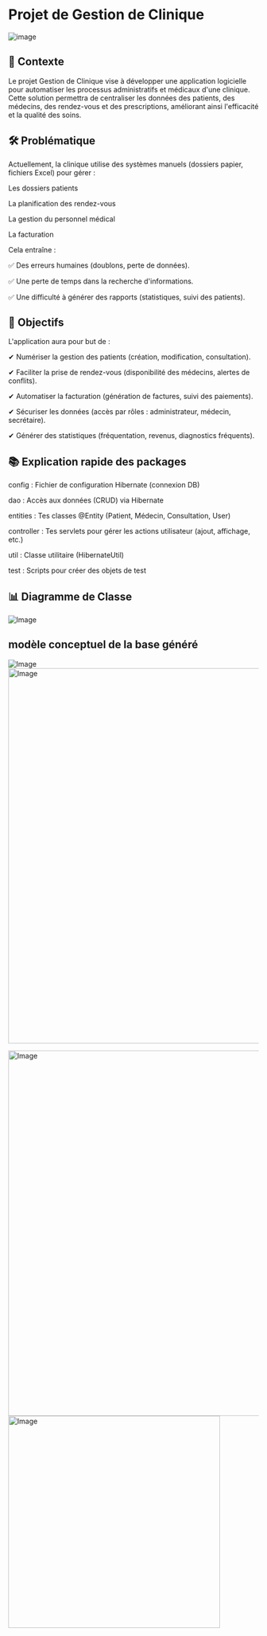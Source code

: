 # Projet de Gestion de Clinique


![image](https://github.com/user-attachments/assets/a7023a06-0444-4458-94ce-e8082962e730)


## 📌 Contexte

Le projet Gestion de Clinique vise à développer une application logicielle pour automatiser les processus administratifs et médicaux d'une clinique. Cette solution permettra de centraliser les données des patients, des médecins, des rendez-vous et des prescriptions, améliorant ainsi l'efficacité et la qualité des soins.

## 🛠️ Problématique
Actuellement, la clinique utilise des systèmes manuels (dossiers papier, fichiers Excel) pour gérer :

Les dossiers patients

La planification des rendez-vous

La gestion du personnel médical

La facturation

Cela entraîne :

✅ Des erreurs humaines (doublons, perte de données).

✅ Une perte de temps dans la recherche d'informations.

✅ Une difficulté à générer des rapports (statistiques, suivi des patients).


## 🎯 Objectifs

L'application aura pour but de :

✔ Numériser la gestion des patients (création, modification, consultation).

✔ Faciliter la prise de rendez-vous (disponibilité des médecins, alertes de conflits).

✔ Automatiser la facturation (génération de factures, suivi des paiements).

✔ Sécuriser les données (accès par rôles : administrateur, médecin, secrétaire).

✔ Générer des statistiques (fréquentation, revenus, diagnostics fréquents).

## 📚 Explication rapide des packages

config : Fichier de configuration Hibernate (connexion DB)

dao : Accès aux données (CRUD) via Hibernate

entities : Tes classes @Entity (Patient, Médecin, Consultation, User)

controller : Tes servlets pour gérer les actions utilisateur (ajout, affichage, etc.)

util : Classe utilitaire (HibernateUtil)

test : Scripts pour créer des objets de test


## 📊 Diagramme de Classe
![Image](https://github.com/user-attachments/assets/438fd091-0998-4231-87d4-c9233ea0db32)
## modèle conceptuel de la base généré
![Image](https://github.com/user-attachments/assets/02f6a5e3-7f71-4ea9-8d57-2e1fc17a2c20)
<img width="754" alt="Image" src="https://github.com/user-attachments/assets/e81c7ead-e494-4a79-bdea-bdab0b35760d" />

<img width="734" alt="Image" src="https://github.com/user-attachments/assets/e3c937a6-fc4f-498a-92c5-7d4b0fd601af" />
<img width="426" alt="Image" src="https://github.com/user-attachments/assets/607e8bcd-e47c-48fb-9f42-292d0222585f" />

